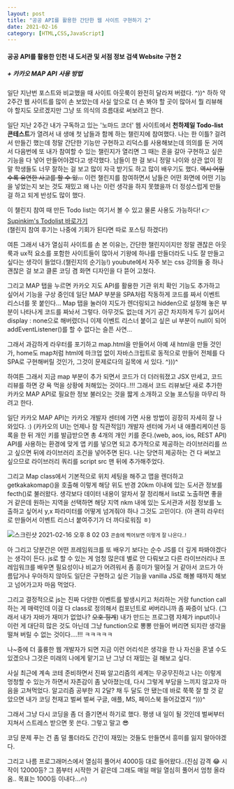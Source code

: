 ```yaml
---
layout: post
title: "공공 API를 활용한 간단한 웹 사이트 구현하기 2"
date: 2021-02-16
category: [HTML,CSS,JavaScript]
---
```



<h4>공공 API를 활용한 인천 내 도서관 및 서점 정보 검색 Website 구현 2</h4><h5> + 카카오 MAP API 사용 방법</h5>

일단 지난번 포스트와 비교했을 때 사이트 아웃룩이 완전히 달라져 버렸다. ^))^ 하하 약 2주간 웹 사이트를 많이 손 보았는데 사실 앞으로 더 손 봐야 할 곳이 많아서 뭘 리뷰해야 할지도 모르겠지만
그냥 또 의식의 흐름대로 써보려고 한다.

일단 지난 2주간 내가 구독하고 있는 '노마드 코더' 웹 사이트에서 <b>천하제일 Todo-list 콘테스트</b>가 열려서 내 생애 첫 남들과 함께 하는 챌린지에 참여했다. 나는 한 이틀? 걸려서 만들긴 했는데
정말 간단한 기능만 구현하고 리덕스를 사용해보는데 의의를 둔 거여서 다음번에 또 내가 참여할 수 있는 챌린지가 열리면 그 때는 혼을 갈아 구현하고 싶은 기능을 다 넣어 만들어야겠다고 생각했다. 
남들이 한 걸 보니 정말 나이와 상관 없이 정말 학생들도 너무 잘하는 걸 보고 많이 자극 받기도 하고 많이 배우기도 했다. <s>역시 어릴수록 유연한 사고를 할 수 있...</s> 
이런 챌린지를 참여하면서 남들은 어떤 화면에 어떤 기능을 넣었는지 보는 것도 재밌고 왜 나는 이런 생각을 하지 못했을까 더 정성스럽게 만들 걸 하고 되게 반성도 많이 했다.

이 챌린지 참여 때 만든 Todo list는 여기서 볼 수 있고 물론 사용도 가능하다! 👉  [Supinkim's Todolist 바로가기](https://supinkim.github.io/maketodolist_2021)
<br>(챌린지 참여 후기는 나중에 기회가 된다면 따로 포스팅 하겠다!)

여튼 그래서 내가 열심히 사이트를 손 본 이유는, 간단한 챌린지이지만 정말 괜찮은 아웃룩과 ux적 요소를 포함한 사이트들이 많아서 기왕에 하나를 만들더라도 나도 잘 만들고 싶다는 생각이 들었다.(챌린지의 순기능!)
youbute에서 자주 보는 css 강의들 중 하나 괜찮은 걸 보고 클론 코딩 겸 화면 디자인을 다 뜯어 고쳤다. 

그리고 MAP 탭을 누르면 카카오 지도 API를 활용한 기관 위치 확인 기능도 추가하고 싶어서 기능을 구상 중인데 일단 MAP 부분을 SPA처럼 작동하게 코드를 짜서 이벤트 리스너를 못 붙인다...
Map 탭을 눌러야 지도가 렌더링되고 hidden으로 설정해 놓은 부분이 나타나게 코드를 짜놔서 그렇다. 아무것도 없는데 거기 공간 차지하게 두기 싫어서 display : none으로 해버렸더니 이제 이벤트 리스너 붙이고 싶은
ul 부분이 null이 되어 addEventListener()를 할 수 없다는 슬픈 사연...

그래서 과감하게 라우터를 포기하고 map.html을 만들어서 아예 새 html을 만들 것인가, home도 map처럼 html에 마크업 없이 자바스크립트로 동적으로 만들어 전체를 다 SPA로 구현해버릴 것인가,
그것이 문제로다의 길목에 서 있다. ^)))^

하여튼 그래서 지금 map 부분이 추가 되면서 코드가 더 더러워졌고 JSX 만세고, 코드 리뷰를 하면 걍 욕 먹을 상황에 처해있는 것이다..!!!
그래서 코드 리뷰보단 새로 추가한 카카오 MAP API로 필요한 정보 불러오는 것을 짧게 소개하고 오늘 포스팅을 마무리 하려고 한다. 

일단 카카오 MAP API는 카카오 개발자 센터에 가면 사용 방법이 굉장히 자세히 잘 나와있다. :) (카카오의 UI는 언제나 참 직관적임!)
개발자 센터에 가서 내 애플리케이션 등록을 한 뒤 개인 키를 발급받으면 총 4개의 개인 키를 준다.(web, aos, ios, REST API)
API를 사용하는 환경에 맞게 앱 키를 넣으면 되고 추가적으로 제공하는 라이브러리를 쓰고 싶으면 뒤에 라이브러리 조건을 넣어주면 된다. 나는 당연히 제공하는 건 다 써보고 싶으므로 라이브러리 쿼리를 script src 맨 뒤에 추가해주었다.

<script src="https://gist.github.com/SUPINKIM/6abfeaeee9c6b6358a41260134f0de5a.js"></script>

그리고 Map class에서 기본적으로 위치 세팅을 해주고 맵을 렌더하고 getkakakomap()을 호출해 이렇게 해당 위도 반경 20km 이내에 있는 도서관 정보를 fecth()로 불러왔다. 생각보다 데이터 내용이 알차서
잘 정리해서 list로 노출하면 좋을 거 같은데 원하는 지역을 선택하면 해당 지역 nkm 내에 있는 도서관과 서점 정보를 노출하고 싶어서 y,x 파라미터를 어떻게 넘겨줘야 하나 그것도 고민이다. (아 괜히 라우터로 만들어서 
이벤트 리스너 붙여주기가 더 까다로워짐 ㅎ) 

![스크린샷 2021-02-16 오후 8 02 03](https://user-images.githubusercontent.com/49034615/108054417-f6e98500-7091-11eb-8ff0-8a87db998bd1.png)
<small>콘솔에 찍어보면 이렇게 잘 나온다..!</small>

아 그리고 당분간은 어떤 프레임워크를 또 배우기 보다는 순수 JS를 더 깊게 파봐야겠다는 생각이 든다. js로 할 수 있는 게 엄청 많은데 별로 안 다뤄보고 다른 라이브러리나 프레임워크를 배우면 
필요성이나 비교가 어려워서 좀 흥미가 떨어질 거 같아서 코드가 아름답거나 우아하지 않아도 일단은 구현하고 싶은 기능을 vanilla JS로 해볼 때까지 해보고 넘어가고자 마음 먹었다.

그리고 결정적으로 js는 진짜 다양한 이벤트를 발생시키고 처리하는 거랑 function call 하는 게 매력인데 이걸 다 class로 정의해서 컴포넌트로 써버리니까 좀 짜증이 났다. 
(그래서 내가 자바가 재미가 없었나? <s>오호 핑계</s>) 내가 만드는 프로그램 자체가 input이나 이런 게 대단히 많은 것도 아닌데 그냥 function으로 뽕뽕 만들어 버리면 되지란 생각을 떨쳐 버릴 수 없는 것이다....!!! ㅋㅋㅋㅋㅋ

나~중에 더 훌륭한 웹 개발자가 되면 지금 이런 어리석은 생각을 한 나 자신을 혼낼 수도 있겠으나 그것은 미래의 나에게 맡기고 난 그냥 더 재밌는 걸 해보고 싶다. 

사실 최근에 계속 코테 준비하면서 진짜 알고리즘의 세계는 무궁무진하고 나는 이렇게 멍청할 수 있는가 하면서 자존감이 좀 낮아졌는데, 다시 그렇게 부담을 느끼지 않고자 마음을 고쳐먹었다. 알고리즘 공부한 지 2달?
채 두 달도 안 됐는데 바로 쭉쭉 잘 할 것 같았으면 내가 코딩 천재고 벌써 벌써 구글, 애플, MS, 페이스북 들어갔겠지 ^)))^

그래서 그냥 다시 코딩을 좀 더 즐기면서 하기로 했다. 평생 내 일이 될 것인데 벌써부터 지쳐서 스트레스 받으면 못 쓴다. 그렇고 말고 😎

코딩 문제 푸는 건 좀 덜 풀더라도 간간이 재밌는 것들도 만들면서 흥미를 잃지 말아야겠다. 

그리고 나름 프로그래머스에서 열심히 풀어서 4000등 대로 들어왔다..(진심 감격 😂 시작이 12000등? 그 쯤부터 시작한 거 같은데 그래도 매일 매일 열심히 풀어서 엄청 올라옴.. 목표는 1000등 이내다...🔥)

